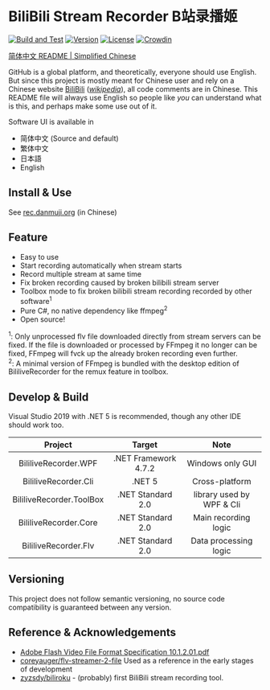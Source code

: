 # BiliBili Stream Recorder B站录播姬

[![Build and Test](https://github.com/Bililive/BililiveRecorder/actions/workflows/build.yml/badge.svg)](https://github.com/Bililive/BililiveRecorder/actions/workflows/build.yml)
[![Version](https://img.shields.io/github/tag/Bililive/BililiveRecorder.svg?label=Version)](#)
[![License](https://img.shields.io/github/license/Bililive/BililiveRecorder.svg)](#)
[![Crowdin](https://badges.crowdin.net/bililiverecorder/localized.svg)](https://crowdin.com/project/bililiverecorder)

[简体中文 README | Simplified Chinese](README_CN.md)

GitHub is a global platform, and theoretically, everyone should use English. But since this project is mostly meant for Chinese user and rely on a Chinese website [BiliBili](https://live.bilibili.com) ([_wikipedia_](https://en.wikipedia.org/wiki/Bilibili)), all code comments are in Chinese. This README file will always use English so people like _you_ can understand what is this, and perhaps make some use out of it.

Software UI is available in

- 简体中文 (Source and default)
- 繁体中文
- 日本語
- English

## Install & Use

See [rec.danmuji.org](https://rec.danmuji.org) (in Chinese)

## Feature

- Easy to use
- Start recording automatically when stream starts
- Record multiple stream at same time
- Fix broken recording caused by broken bilibili stream server
- Toolbox mode to fix broken bilibili stream recording recorded by other software<sup>1</sup>
- Pure C#, no native dependency like ffmpeg<sup>2</sup>
- Open source!

<sup>1</sup>: Only unprocessed flv file downloaded directly from stream servers can be fixed. If the file is downloaded or processed by FFmpeg it no longer can be fixed, FFmpeg will fvck up the already broken recording even further.  
<sup>2</sup>: A minimal version of FFmpeg is bundled with the desktop edition of BililiveRecorder for the remux feature in toolbox.

## Develop & Build

Visual Studio 2019 with .NET 5 is recommended, though any other IDE should work too.

Project | Target | Note
:---:|:---:|:---:
BililiveRecorder.WPF | .NET Framework 4.7.2 | Windows only GUI
BililiveRecorder.Cli | .NET 5 | Cross-platform
BililiveRecorder.ToolBox | .NET Standard 2.0 | library used by WPF & Cli
BililiveRecorder.Core | .NET Standard 2.0 | Main recording logic
BililiveRecorder.Flv | .NET Standard 2.0 | Data processing logic

## Versioning

This project does not follow semantic versioning, no source code compatibility is guaranteed between any version.

## Reference & Acknowledgements

- [Adobe Flash Video File Format Specification 10.1.2.01.pdf](https://www.adobe.com/content/dam/acom/en/devnet/flv/video_file_format_spec_v10_1.pdf)
- [coreyauger/flv-streamer-2-file](https://github.com/coreyauger/flv-streamer-2-file) Used as a reference in the early stages of development
- [zyzsdy/biliroku](https://github.com/zyzsdy/biliroku) - (probably) first BiliBili stream recording tool.
